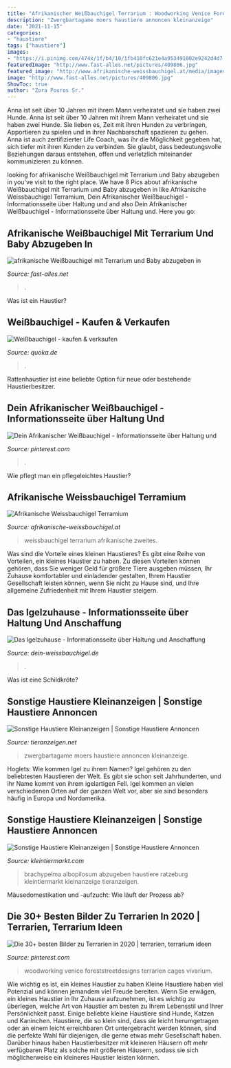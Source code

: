 ```yaml
---
title: "Afrikanischer Weißbauchigel Terrarium : Woodworking Venice Foreststreetdesigns Terrarien Cages Vivarium"
description: "Zwergbartagame moers haustiere annoncen kleinanzeige"
date: "2021-11-15"
categories:
- "haustiere"
tags: ["haustiere"]
images:
- "https://i.pinimg.com/474x/1f/b4/10/1fb410fc621e4a953491002e9242d4d7.jpg"
featuredImage: "http://www.fast-alles.net/pictures/409806.jpg"
featured_image: "http://www.afrikanische-weissbauchigel.at/media/images/img_1804.jpg"
image: "http://www.fast-alles.net/pictures/409806.jpg"
ShowToc: true
author: "Zora Pouros Sr."
---
```



Anna ist seit über 10 Jahren mit ihrem Mann verheiratet und sie haben zwei Hunde.
Anna ist seit über 10 Jahren mit ihrem Mann verheiratet und sie haben zwei Hunde. Sie lieben es, Zeit mit ihren Hunden zu verbringen, Apportieren zu spielen und in ihrer Nachbarschaft spazieren zu gehen. Anna ist auch zertifizierter Life Coach, was ihr die Möglichkeit gegeben hat, sich tiefer mit ihren Kunden zu verbinden. Sie glaubt, dass bedeutungsvolle Beziehungen daraus entstehen, offen und verletzlich miteinander kommunizieren zu können.

	

		
looking for afrikanische Weißbauchigel mit Terrarium und Baby abzugeben in you've visit to the right place. We have 8 Pics about afrikanische Weißbauchigel mit Terrarium und Baby abzugeben in like Afrikanische Weissbauchigel Terramium, Dein Afrikanischer Weißbauchigel - Informationsseite über Haltung und and also Dein Afrikanischer Weißbauchigel - Informationsseite über Haltung und. Here you go:
		
    
## Afrikanische Weißbauchigel Mit Terrarium Und Baby Abzugeben In

<img loading=lazy src="http://www.fast-alles.net/pictures/409806.jpg" onerror="this.onerror=null;this.src='https://tse2.mm.bing.net/th?id=OIP.QOu5rDRXcbR-ZfCDMt5AaAHaE8&amp;pid=15.1';" alt="afrikanische Weißbauchigel mit Terrarium und Baby abzugeben in">

_Source: fast-alles.net_

>. 

	

Was ist ein Haustier?

    
## Weißbauchigel - Kaufen &amp; Verkaufen

<img loading=lazy src="https://pic0.qimage.de/43/50/90/r237905043.jpg" onerror="this.onerror=null;this.src='https://tse3.mm.bing.net/th?id=OIP.95KxaNR3cXb8j7VAE9cH0QAAAA&amp;pid=15.1';" alt="Weißbauchigel - kaufen &amp; verkaufen">

_Source: quoka.de_

>. 

	

Rattenhaustier ist eine beliebte Option für neue oder bestehende Haustierbesitzer.

    
## Dein Afrikanischer Weißbauchigel - Informationsseite über Haltung Und

<img loading=lazy src="https://i.pinimg.com/originals/3b/6d/77/3b6d77a369c4b9c11412ad666a89dc2a.png" onerror="this.onerror=null;this.src='https://tse4.mm.bing.net/th?id=OIP.Bp7blrW8jzcYBF8sd-YunAAAAA&amp;pid=15.1';" alt="Dein Afrikanischer Weißbauchigel - Informationsseite über Haltung und">

_Source: pinterest.com_

>. 

	

Wie pflegt man ein pflegeleichtes Haustier?

    
## Afrikanische Weissbauchigel Terramium

<img loading=lazy src="http://www.afrikanische-weissbauchigel.at/media/images/img_1804.jpg" onerror="this.onerror=null;this.src='https://tse4.mm.bing.net/th?id=OIP.WhBjyLMUMFcigtsGyygZBQHaNL&amp;pid=15.1';" alt="Afrikanische Weissbauchigel Terramium">

_Source: afrikanische-weissbauchigel.at_

>weissbauchigel terrarium afrikanische zweites. 

	

Was sind die Vorteile eines kleinen Haustieres?
Es gibt eine Reihe von Vorteilen, ein kleines Haustier zu haben. Zu diesen Vorteilen können gehören, dass Sie weniger Geld für größere Tiere ausgeben müssen, Ihr Zuhause komfortabler und einladender gestalten, Ihrem Haustier Gesellschaft leisten können, wenn Sie nicht zu Hause sind, und Ihre allgemeine Zufriedenheit mit Ihrem Haustier steigern.

    
## Das Igelzuhause - Informationsseite über Haltung Und Anschaffung

<img loading=lazy src="https://image.jimcdn.com/app/cms/image/transf/dimension=origxorig:format=png/path/s69071cd20f5acf94/image/i5f21f0450defe151/version/1360836486/image.png" onerror="this.onerror=null;this.src='https://tse1.mm.bing.net/th?id=OIP.cUCNBjOAh9WLYffSH1ZAJAHaFX&amp;pid=15.1';" alt="Das Igelzuhause - Informationsseite über Haltung und Anschaffung">

_Source: dein-weissbauchigel.de_

>. 

	

Was ist eine Schildkröte?

    
## Sonstige Haustiere Kleinanzeigen | Sonstige Haustiere Annoncen

<img loading=lazy src="https://www.tieranzeigen.net/export/I46Xw8bI9Fpj.jpg" onerror="this.onerror=null;this.src='https://tse3.mm.bing.net/th?id=OIP.rDcrfSSPF91V6C0_DJKqSgHaFj&amp;pid=15.1';" alt="Sonstige Haustiere Kleinanzeigen | Sonstige Haustiere Annoncen">

_Source: tieranzeigen.net_

>zwergbartagame moers haustiere annoncen kleinanzeige. 

	

Hoglets: Wie kommen Igel zu ihrem Namen?
Igel gehören zu den beliebtesten Haustieren der Welt. Es gibt sie schon seit Jahrhunderten, und ihr Name kommt von ihrem igelartigen Fell. Igel kommen an vielen verschiedenen Orten auf der ganzen Welt vor, aber sie sind besonders häufig in Europa und Nordamerika.

    
## Sonstige Haustiere Kleinanzeigen | Sonstige Haustiere Annoncen

<img loading=lazy src="http://www.kleintiermarkt.com/export/aMlCvpyluBKI.jpg" onerror="this.onerror=null;this.src='https://tse2.mm.bing.net/th?id=OIP.N86UaDdF-kljzTDRY5PTfwHaE7&amp;pid=15.1';" alt="Sonstige Haustiere Kleinanzeigen | Sonstige Haustiere Annoncen">

_Source: kleintiermarkt.com_

>brachypelma albopilosum abzugeben haustiere ratzeburg kleintiermarkt kleinanzeige tieranzeigen. 

	

Mäusedomestikation und -aufzucht: Wie läuft der Prozess ab?

    
## Die 30+ Besten Bilder Zu Terrarien In 2020 | Terrarien, Terrarium Ideen

<img loading=lazy src="https://i.pinimg.com/474x/1f/b4/10/1fb410fc621e4a953491002e9242d4d7.jpg" onerror="this.onerror=null;this.src='https://tse3.mm.bing.net/th?id=OIP.O_ltIUdlKQ-ybvwUs3wXEwAAAA&amp;pid=15.1';" alt="Die 30+ besten Bilder zu Terrarien in 2020 | terrarien, terrarium ideen">

_Source: pinterest.com_

>woodworking venice foreststreetdesigns terrarien cages vivarium. 

	

Wie wichtig es ist, ein kleines Haustier zu haben
Kleine Haustiere haben viel Potenzial und können jemandem viel Freude bereiten. Wenn Sie erwägen, ein kleines Haustier in Ihr Zuhause aufzunehmen, ist es wichtig zu überlegen, welche Art von Haustier am besten zu Ihrem Lebensstil und Ihrer Persönlichkeit passt. Einige beliebte kleine Haustiere sind Hunde, Katzen und Kaninchen. Haustiere, die so klein sind, dass sie leicht herumgetragen oder an einem leicht erreichbaren Ort untergebracht werden können, sind die perfekte Wahl für diejenigen, die gerne etwas mehr Gesellschaft haben. Darüber hinaus haben Haustierbesitzer mit kleineren Häusern oft mehr verfügbaren Platz als solche mit größeren Häusern, sodass sie sich möglicherweise ein kleineres Haustier leisten können.

